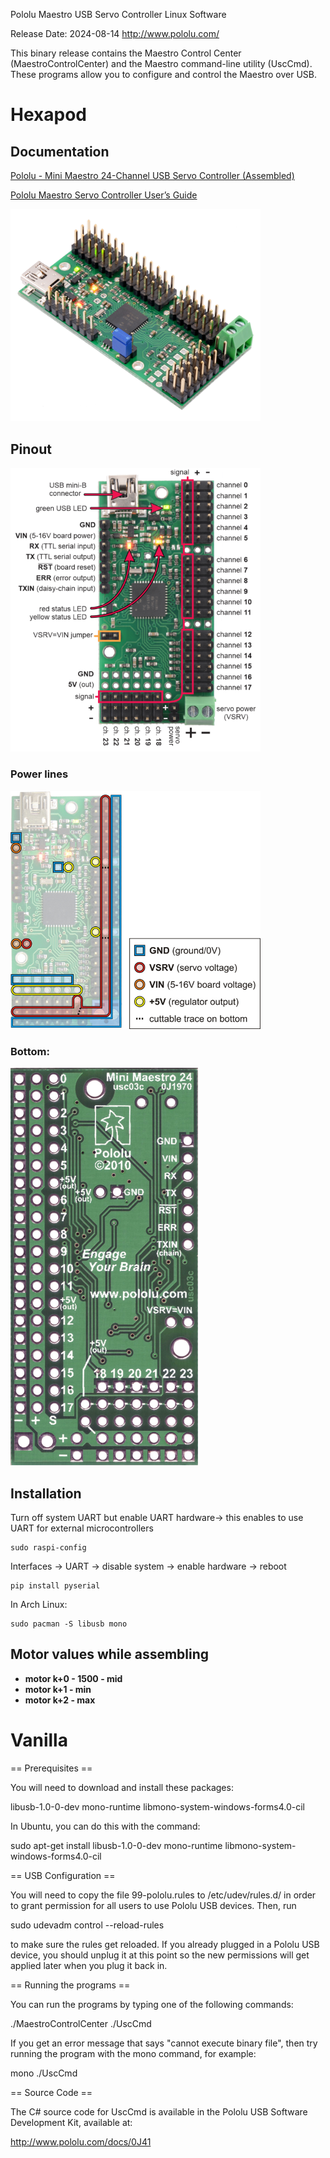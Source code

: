 Pololu Maestro USB Servo Controller Linux Software

Release Date: 2024-08-14
http://www.pololu.com/


This binary release contains the Maestro Control Center
(MaestroControlCenter) and the Maestro command-line utility
(UscCmd).  These programs allow you to configure and control the
Maestro over USB.

# Hexapod
## Documentation

[Pololu - Mini Maestro 24-Channel USB Servo Controller (Assembled)](https://www.pololu.com/product/1356)

[Pololu Maestro Servo Controller User’s Guide](https://www.pololu.com/docs/0J40)

<img src="./assets/maestro_24.jpg" alt="maestro_24" width="400">



## Pinout

<img src="./assets/maestro_24_pinout.png" alt="maestro_24_pinout" width="400">

### Power lines

<img src="./assets/maestro_24_pinout_2.jpg" alt="maestro_24_pinout_2" width="400">

### Bottom:

<img src="./assets/maestro_24_bottom_view.jpg" alt="maestro_24_bottom_view" width="300">

## Installation

Turn off system UART but enable UART hardware-> this enables to use UART for external microcontrollers

```
sudo raspi-config
```
Interfaces -> UART -> disable system -> enable hardware -> reboot

```
pip install pyserial
```

In Arch Linux:
  ```
  sudo pacman -S libusb mono
  ```

## Motor values while assembling
- **motor k+0 - 1500 - mid**
- **motor k+1 - min**
- **motor k+2 - max**


# Vanilla

== Prerequisites ==

You will need to download and install these packages:

  libusb-1.0-0-dev mono-runtime libmono-system-windows-forms4.0-cil

In Ubuntu, you can do this with the command:

  sudo apt-get install libusb-1.0-0-dev mono-runtime libmono-system-windows-forms4.0-cil

== USB Configuration ==

You will need to copy the file 99-pololu.rules to /etc/udev/rules.d/
in order to grant permission for all users to use Pololu USB devices.
Then, run

  sudo udevadm control --reload-rules

to make sure the rules get reloaded.  If you already plugged in
a Pololu USB device, you should unplug it at this point so the new
permissions will get applied later when you plug it back in.


== Running the programs ==

You can run the programs by typing one of the following commands:

   ./MaestroControlCenter
   ./UscCmd

If you get an error message that says "cannot execute binary file",
then try running the program with the mono command, for example:

   mono ./UscCmd


== Source Code ==

The C# source code for UscCmd is available in the Pololu USB Software
Development Kit, available at:

  http://www.pololu.com/docs/0J41
